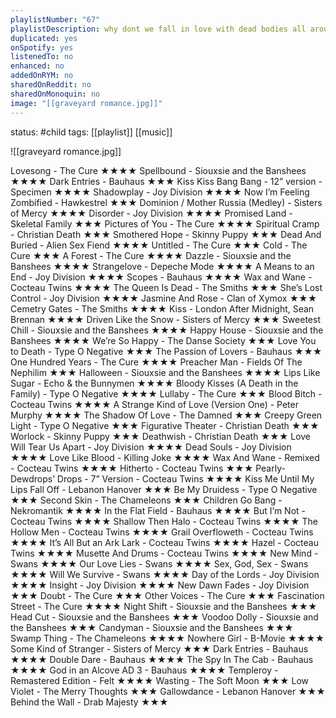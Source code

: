 ```yaml
---
playlistNumber: "67"
playlistDescription: why dont we fall in love with dead bodies all around us buried 6 feet deep underground?
duplicated: yes
onSpotify: yes
listenedTo: no
enhanced: no
addedOnRYM: no
sharedOnReddit: no
sharedOnMonoquin: no
image: "[[graveyard romance.jpg]]"
---
```

status: #child 
tags: [[playlist]] [[music]] 

![[graveyard romance.jpg]]

Lovesong - The Cure ★★★★
Spellbound - Siouxsie and the Banshees ★★★★
Dark Entries - Bauhaus ★★★
Kiss Kiss Bang Bang - 12” version - Specimen ★★★★
Shadowplay - Joy Division ★★★★
Now I’m Feeling Zombified - Hawkestrel ★★★
Dominion / Mother Russia (Medley) - Sisters of Mercy ★★★★
Disorder - Joy Division ★★★★
Promised Land - Skeletal Family ★★★
Pictures of You - The Cure ★★★★
Spiritual Cramp - Christian Death ★★★
Smothered Hope - Skinny Puppy ★★★
Dead And Buried - Alien Sex Fiend ★★★★
Untitled - The Cure ★★★
Cold - The Cure ★★★
A Forest - The Cure ★★★★
Dazzle - Siouxsie and the Banshees ★★★★
Strangelove - Depeche Mode ★★★★
A Means to an End - Joy Division ★★★★
Scopes - Bauhaus ★★★★
Wax and Wane - Cocteau Twins ★★★★
The Queen Is Dead - The Smiths ★★★
She’s Lost Control - Joy Division ★★★★
Jasmine And Rose - Clan of Xymox ★★★
Cemetry Gates - The Smiths ★★★★
Kiss - London After Midnight, Sean Brennan ★★★★
Driven Like the Snow - Sisters of Mercy ★★★
Sweetest Chill - Siouxsie and the Banshees ★★★★
Happy House - Siouxsie and the Banshees ★★★★
We’re So Happy - The Danse Society ★★★
Love You to Death - Type O Negative ★★★
The Passion of Lovers - Bauhaus ★★★
One Hundred Years - The Cure ★★★★
Preacher Man - Fields Of The Nephilim ★★★
Halloween - Siouxsie and the Banshees ★★★★
Lips Like Sugar - Echo & the Bunnymen ★★★★
Bloody Kisses (A Death in the Family) - Type O Negative ★★★★
Lullaby - The Cure ★★★
Blood Bitch - Cocteau Twins ★★★★
A Strange Kind of Love (Version One) - Peter Murphy ★★★★
The Shadow Of Love - The Damned ★★★
Creepy Green Light - Type O Negative ★★★
Figurative Theater - Christian Death ★★★
Worlock - Skinny Puppy ★★★
Deathwish - Christian Death ★★★
Love Will Tear Us Apart - Joy Division ★★★★
Dead Souls - Joy Division ★★★★
Love Like Blood - Killing Joke ★★★★
Wax And Wane - Remixed - Cocteau Twins ★★★★
Hitherto - Cocteau Twins ★★★
Pearly-Dewdrops’ Drops - 7” Version - Cocteau Twins ★★★★
Kiss Me Until My Lips Fall Off - Lebanon Hanover ★★★
Be My Druidess - Type O Negative ★★★
Second Skin - The Chameleons ★★★
Children Go Bang - Nekromantik ★★★★
In the Flat Field - Bauhaus ★★★★
But I’m Not - Cocteau Twins ★★★★
Shallow Then Halo - Cocteau Twins ★★★★
The Hollow Men - Cocteau Twins ★★★★
Grail Overfloweth - Cocteau Twins ★★★★
It’s All But an Ark Lark - Cocteau Twins ★★★★
Hazel - Cocteau Twins ★★★★
Musette And Drums - Cocteau Twins ★★★★
New Mind - Swans ★★★★
Our Love Lies - Swans ★★★★
Sex, God, Sex - Swans ★★★★
Will We Survive - Swans ★★★★
Day of the Lords - Joy Division ★★★★
Insight - Joy Division ★★★★
New Dawn Fades - Joy Division ★★★
Doubt - The Cure ★★★
Other Voices - The Cure ★★★
Fascination Street - The Cure ★★★★
Night Shift - Siouxsie and the Banshees ★★★
Head Cut - Siouxsie and the Banshees ★★★
Voodoo Dolly - Siouxsie and the Banshees ★★★
Candyman - Siouxsie and the Banshees ★★★
Swamp Thing - The Chameleons ★★★★
Nowhere Girl - B-Movie ★★★★
Some Kind of Stranger - Sisters of Mercy ★★★
Dark Entries - Bauhaus ★★★★
Double Dare - Bauhaus ★★★★
The Spy In The Cab - Bauhaus ★★★★
God in an Alcove AD 3 - Bauhaus ★★★★
Templeroy - Remastered Edition - Felt ★★★★
Wasting - The Soft Moon ★★★
Low Violet - The Merry Thoughts ★★★
Gallowdance - Lebanon Hanover ★★★
Behind the Wall - Drab Majesty ★★★

